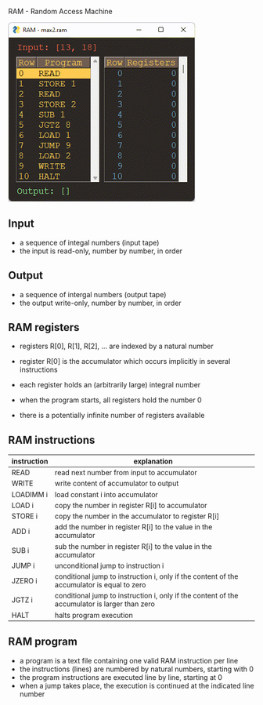 RAM - Random Access Machine

![screenshot](ram_gui.gif)

Input
--
* a sequence of integal numbers (input tape)
* the input is read-only, number by number, in order

Output
--
* a sequence of intergal numbers (output tape)
* the output write-only, number by number, in order

RAM registers
--
* registers R[0], R[1], R[2], ... are indexed by a natural number 
* register R[0] is the accumulator which occurs implicitly in several instructions

* each register holds an (arbitrarily large) integral number
* when the program starts, all registers hold the number 0
* there is a potentially infinite number of registers available


RAM instructions
--
| instruction | explanation |
|----|----|
| READ    | read next number from input to accumulator |
| WRITE   | write content of accumulator to output |
| LOADIMM i | load constant i into accumulator |
| LOAD i  | copy the number in register R[i] to accumulator |
| STORE i | copy the number in the accumulator to register R[i] |
| ADD i   | add the number in register R[i] to the value in the accumulator |
| SUB i   | sub the number in register R[i] to the value in the accumulator |
| JUMP i  | unconditional jump to instruction i |
| JZERO i | conditional jump to instruction i, only if the content of the accumulator is equal to zero |
| JGTZ i  | conditional jump to instruction i, only if the content of the accumulator is larger than zero |
| HALT    | halts program execution |


RAM program
--
* a program is a text file containing one valid RAM instruction per line
* the instructions (lines) are numbered by natural numbers, starting with 0
* the program instructions are executed line by line, starting at 0 
* when a jump takes place, the execution is continued at the indicated line number
   